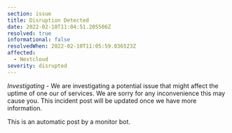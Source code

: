 ```yaml
---
section: issue
title: Disruption Detected
date: 2022-02-10T11:04:51.205506Z
resolved: true
informational: false
resolvedWhen: 2022-02-10T11:05:59.036523Z
affected:
  - Nextcloud
severity: disrupted
---
```

*Investigating* - We are investigating a potential issue that might affect the uptime of one our of services. We are sorry for any inconvenience this may cause you. This incident post will be updated once we have more information.

This is an automatic post by a monitor bot.
        